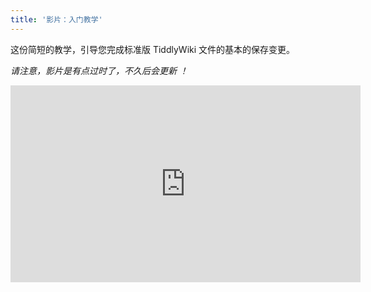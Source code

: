 ```yaml
---
title: '影片：入门教学'
---
```


这份简短的教学，引导您完成标准版 TiddlyWiki 文件的基本的保存变更。

_请注意，影片是有点过时了，不久后会更新 ！_

<iframe width="560" height="315" src="https://www.youtube.com/embed/1g66s7UbyuU" frameborder="0" allowfullscreen></iframe>